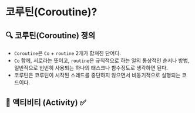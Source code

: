 # 코루틴(Coroutine)?

## 🔍 코루틴(Coroutine) 정의  
- `Coroutine`은 `Co` + `routine` 2개가 합쳐진 단어다.
- `Co` 함께, 서로라는 뜻이고, `routine`은 규칙적으로 하는 일의 통상적인 순서나 방법, 일반적으로 빈번히 사용되는 하나의 태스크나 함수정도로 생각하면 된다.
- 코루틴은 코루틴이 시작된 스레드를 중단하지 않으면서 비동기적으로 실행되는 코드이다.

## 📌 액티비티 (Activity)  ✅





